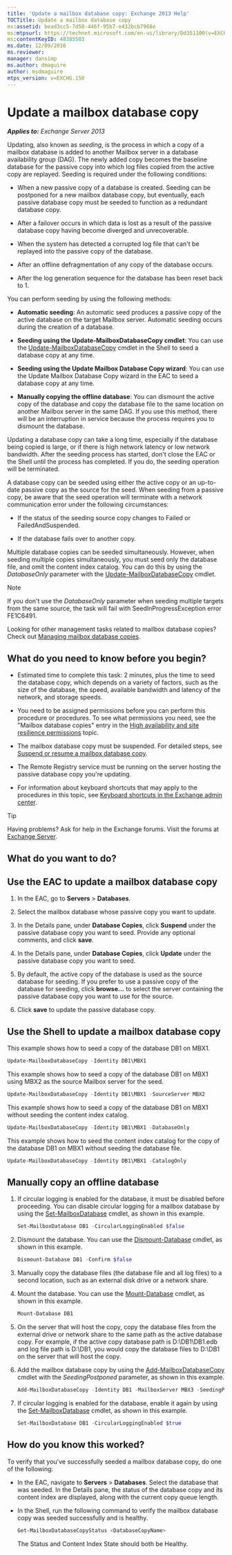 ```yaml
---
title: 'Update a mailbox database copy: Exchange 2013 Help'
TOCTitle: Update a mailbox database copy
ms:assetid: bead3cc5-7d50-446f-95b7-e432bcb7968e
ms:mtpsurl: https://technet.microsoft.com/en-us/library/Dd351100(v=EXCHG.150)
ms:contentKeyID: 48385503
ms.date: 12/09/2016
ms.reviewer: 
manager: dansimp
ms.author: dmaguire
author: msdmaguire
mtps_version: v=EXCHG.150
---
```


# Update a mailbox database copy

_**Applies to:** Exchange Server 2013_

Updating, also known as *seeding*, is the process in which a copy of a mailbox database is added to another Mailbox server in a database availability group (DAG). The newly added copy becomes the baseline database for the passive copy into which log files copied from the active copy are replayed. Seeding is required under the following conditions:

  - When a new passive copy of a database is created. Seeding can be postponed for a new mailbox database copy, but eventually, each passive database copy must be seeded to function as a redundant database copy.

  - After a failover occurs in which data is lost as a result of the passive database copy having become diverged and unrecoverable.

  - When the system has detected a corrupted log file that can't be replayed into the passive copy of the database.

  - After an offline defragmentation of any copy of the database occurs.

  - After the log generation sequence for the database has been reset back to 1.

You can perform seeding by using the following methods:

  - **Automatic seeding**: An automatic seed produces a passive copy of the active database on the target Mailbox server. Automatic seeding occurs during the creation of a database.

  - **Seeding using the Update-MailboxDatabaseCopy cmdlet**: You can use the [Update-MailboxDatabaseCopy](https://technet.microsoft.com/en-us/library/dd335201\(v=exchg.150\)) cmdlet in the Shell to seed a database copy at any time.

  - **Seeding using the Update Mailbox Database Copy wizard**: You can use the Update Mailbox Database Copy wizard in the EAC to seed a database copy at any time.

  - **Manually copying the offline database**: You can dismount the active copy of the database and copy the database file to the same location on another Mailbox server in the same DAG. If you use this method, there will be an interruption in service because the process requires you to dismount the database.

Updating a database copy can take a long time, especially if the database being copied is large, or if there is high network latency or low network bandwidth. After the seeding process has started, don't close the EAC or the Shell until the process has completed. If you do, the seeding operation will be terminated.

A database copy can be seeded using either the active copy or an up-to-date passive copy as the source for the seed. When seeding from a passive copy, be aware that the seed operation will terminate with a network communication error under the following circumstances:

  - If the status of the seeding source copy changes to Failed or FailedAndSuspended.

  - If the database fails over to another copy.

Multiple database copies can be seeded simultaneously. However, when seeding multiple copies simultaneously, you must seed only the database file, and omit the content index catalog. You can do this by using the *DatabaseOnly* parameter with the [Update-MailboxDatabaseCopy](https://technet.microsoft.com/en-us/library/dd335201\(v=exchg.150\)) cmdlet.

> [!NOTE]
> If you don't use the <EM>DatabaseOnly</EM> parameter when seeding multiple targets from the same source, the task will fail with SeedInProgressException error FE1C6491.

Looking for other management tasks related to mailbox database copies? Check out [Managing mailbox database copies](managing-mailbox-database-copies-exchange-2013-help.md).

## What do you need to know before you begin?

  - Estimated time to complete this task: 2 minutes, plus the time to seed the database copy, which depends on a variety of factors, such as the size of the database, the speed, available bandwidth and latency of the network, and storage speeds.

  - You need to be assigned permissions before you can perform this procedure or procedures. To see what permissions you need, see the "Mailbox database copies" entry in the [High availability and site resilience permissions](high-availability-and-site-resilience-permissions-exchange-2013-help.md) topic.

  - The mailbox database copy must be suspended. For detailed steps, see [Suspend or resume a mailbox database copy](suspend-or-resume-a-mailbox-database-copy-exchange-2013-help.md).

  - The Remote Registry service must be running on the server hosting the passive database copy you're updating.

  - For information about keyboard shortcuts that may apply to the procedures in this topic, see [Keyboard shortcuts in the Exchange admin center](keyboard-shortcuts-in-the-exchange-admin-center-2013-help.md).

> [!TIP]
> Having problems? Ask for help in the Exchange forums. Visit the forums at <A href="https://go.microsoft.com/fwlink/p/?linkid=60612">Exchange Server</A>.

## What do you want to do?

## Use the EAC to update a mailbox database copy

1. In the EAC, go to **Servers** \> **Databases**.

2. Select the mailbox database whose passive copy you want to update.

3. In the Details pane, under **Database Copies**, click **Suspend** under the passive database copy you want to seed. Provide any optional comments, and click **save**.

4. In the Details pane, under **Database Copies**, click **Update** under the passive database copy you want to seed.

5. By default, the active copy of the database is used as the source database for seeding. If you prefer to use a passive copy of the database for seeding, click **browse...** to select the server containing the passive database copy you want to use for the source.

6. Click **save** to update the passive database copy.

## Use the Shell to update a mailbox database copy

This example shows how to seed a copy of the database DB1 on MBX1.

```powershell
Update-MailboxDatabaseCopy -Identity DB1\MBX1
```

This example shows how to seed a copy of the database DB1 on MBX1 using MBX2 as the source Mailbox server for the seed.

```powershell
Update-MailboxDatabaseCopy -Identity DB1\MBX1 -SourceServer MBX2
```

This example shows how to seed a copy of the database DB1 on MBX1 without seeding the content index catalog.

```powershell
Update-MailboxDatabaseCopy -Identity DB1\MBX1 -DatabaseOnly
```

This example shows how to seed the content index catalog for the copy of the database DB1 on MBX1 without seeding the database file.

```powershell
Update-MailboxDatabaseCopy -Identity DB1\MBX1 -CatalogOnly
```

## Manually copy an offline database

1. If circular logging is enabled for the database, it must be disabled before proceeding. You can disable circular logging for a mailbox database by using the [Set-MailboxDatabase](https://technet.microsoft.com/en-us/library/bb123971\(v=exchg.150\)) cmdlet, as shown in this example.

    ```powershell
    Set-MailboxDatabase DB1 -CircularLoggingEnabled $false
    ```

2. Dismount the database. You can use the [Dismount-Database](https://technet.microsoft.com/en-us/library/bb124936\(v=exchg.150\)) cmdlet, as shown in this example.

    ```powershell
    Dismount-Database DB1 -Confirm $false
    ```

3. Manually copy the database files (the database file and all log files) to a second location, such as an external disk drive or a network share.

4. Mount the database. You can use the [Mount-Database](https://technet.microsoft.com/en-us/library/aa998871\(v=exchg.150\)) cmdlet, as shown in this example.

    ```powershell
    Mount-Database DB1
    ```

5. On the server that will host the copy, copy the database files from the external drive or network share to the same path as the active database copy. For example, if the active copy database path is D:\\DB1\\DB1.edb and log file path is D:\\DB1, you would copy the database files to D:\\DB1 on the server that will host the copy.

6. Add the mailbox database copy by using the [Add-MailboxDatabaseCopy](https://technet.microsoft.com/en-us/library/dd298105\(v=exchg.150\)) cmdlet with the *SeedingPostponed* parameter, as shown in this example.

    ```powershell
    Add-MailboxDatabaseCopy -Identity DB1 -MailboxServer MBX3 -SeedingPostponed
    ```

7. If circular logging is enabled for the database, enable it again by using the [Set-MailboxDatabase](https://technet.microsoft.com/en-us/library/bb123971\(v=exchg.150\)) cmdlet, as shown in this example.

    ```powershell
    Set-MailboxDatabase DB1 -CircularLoggingEnabled $true
    ```

## How do you know this worked?

To verify that you've successfully seeded a mailbox database copy, do one of the following:

  - In the EAC, navigate to **Servers** \> **Databases**. Select the database that was seeded. In the Details pane, the status of the database copy and its content index are displayed, along with the current copy queue length.

  - In the Shell, run the following command to verify the mailbox database copy was seeded successfully and is healthy.

    ```powershell
    Get-MailboxDatabaseCopyStatus <DatabaseCopyName>
    ```

    The Status and Content Index State should both be Healthy.
